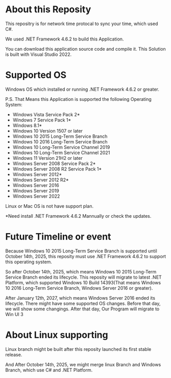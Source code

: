 # About this Reposity

This repositry is for network time protocal to sync your time, which used C#. 

We used .NET Framework 4.6.2 to build this Application.

You can download this application source code and compile it. This Solution is built with Visual Studio 2022.

# Supported OS

Windows OS which installed or running .NET Framework 4.6.2 or greater.

P.S. That Means this Application is supported the following Operating System:
- Windows Vista Service Pack 2*
- Windows 7 Service Pack 1*
- Windows 8.1*
- Windows 10 Version 1507 or later
- Windows 10 2015 Long-Term Service Branch
- Windows 10 2016 Long-Term Service Branch
- Windows 10 Long-Term Service Channel 2019
- Windows 10 Long-Term Service Channel 2021
- Windows 11 Version 21H2 or later
- Windows Server 2008 Service Pack 2*
- Windows Server 2008 R2 Service Pack 1*
- Windows Server 2012*
- Windows Server 2012 R2*
- Windows Server 2016
- Windows Server 2019
- Windows Server 2022

Linux or Mac OS is not have support plan.

*Need install .NET Framework 4.6.2 Mannually or check the updates.

# Future Timeline or event
Because Windows 10 2015 Long-Term Service Branch is supported until October 14th, 2025, this reposity must use .NET Framework 4.6.2 to support this operating system.

So after October 14th, 2025, which means Windows 10 2015 Long-Term Service Branch ended its lifecycle. This reposity will migrate to latest .NET Platform, which supported Windows 10 Build 14393(That means Windows 10 2016 Long-Term Service Branch, Windows Server 2016 or greater). 

After January 12th, 2027, which means Windows Server 2016 ended its lifecycle. There might have some supported OS changes. Before that day, we will show some changings. After that day, Our Program will migrate to Win UI 3

# About Linux supporting

Linux branch might be built after this reposity launched its first stable release.

And After October 14th, 2025, we might merge linux Branch and Windows Branch, which use C# and .NET Platform.